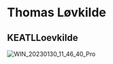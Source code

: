 # Thomas Løvkilde
## KEATLLoevkilde
![WIN_20230130_11_46_40_Pro](https://user-images.githubusercontent.com/113091149/215457719-39b36535-d1af-4693-8336-ea3c851cc3bf.jpg)
